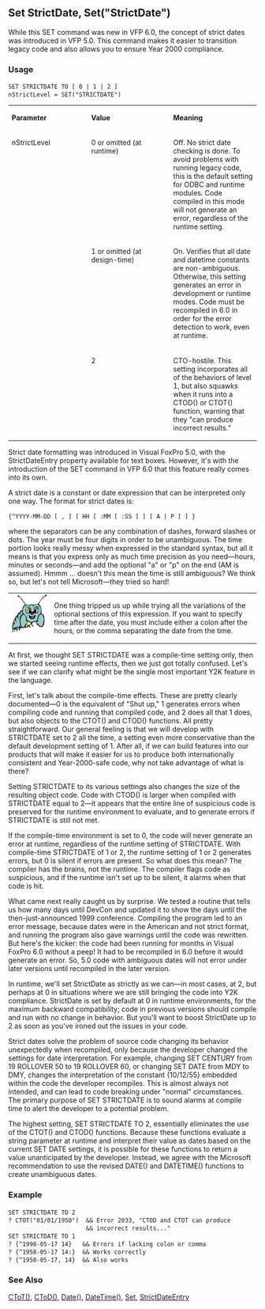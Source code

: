 ## Set StrictDate, Set("StrictDate")

While this SET command was new in VFP 6.0, the concept of strict dates was introduced in VFP 5.0. This command makes it easier to transition legacy code and also allows you to ensure Year 2000 compliance.

### Usage

```foxpro
SET STRICTDATE TO [ 0 | 1 | 2 ]
nStrictLevel = SET("STRICTDATE")
```
<table>
<tr>
  <td width="32%" valign="top">
  <p><b>Parameter</b></p>
  </td>
  <td width="23%" valign="top">
  <p><b>Value</b></p>
  </td>
  <td width="45%" valign="top">
  <p><b>Meaning</b></p>
  </td>
 </tr>
<tr>
  <td width="32%" rowspan="3" valign="top">
  <p>nStrictLevel</p>
  </td>
  <td width="23%" valign="top">
  <p>0 or omitted (at runtime)</p>
  </td>
  <td width="45%" valign="top">
  <p>Off. No strict date checking is done. To avoid problems with running legacy code, this is the default setting for ODBC and runtime modules. Code compiled in this mode will not generate an error, regardless of the runtime setting.</p>
  </td>
 </tr>
<tr>
  <td width="33%" valign="top">
  <p>1 or omitted (at design-time)</p>
  </td>
  <td width="67%" valign="top">
  <p>On. Verifies that all date and datetime constants are non-ambiguous. Otherwise, this setting generates an error in development or runtime modes. Code must be recompiled in 6.0 in order for the error detection to work, even at runtime.</p>
  </td>
 </tr>
<tr>
  <td width="33%" valign="top">
  <p>2</p>
  </td>
  <td width="67%" valign="top">
  <p>CTO-hostile. This setting incorporates all of the behaviors of level 1, but also squawks when it runs into a CTOD() or CTOT() function, warning that they &quot;can produce incorrect results.&quot;</p>
  </td>
 </tr>
</table>

Strict date formatting was introduced in Visual FoxPro 5.0, with the StrictDateEntry property available for text boxes. However, it's with the introduction of the SET command in VFP 6.0 that this feature really comes into its own.

A strict date is a constant or date expression that can be interpreted only one way. The format for strict dates is:

```foxpro
{^YYYY-MM-DD [ , ] [ HH [ :MM [ :SS ] ] [ A | P ] ] } 
```
where the separators can be any combination of dashes, forward slashes or dots. The year must be four digits in order to be unambiguous. The time portion looks really messy when expressed in the standard syntax, but all it means is that you express only as much time precision as you need&mdash;hours, minutes or seconds&mdash;and add the optional "a" or "p" on the end (AM is assumed). Hmmm ... doesn't this mean the time is still ambiguous? We think so, but let's not tell Microsoft&mdash;they tried so hard!

<table>
<tr>
  <td width="17%" valign="top">
<img width="95" height="78" src="bug.gif">
  </td>
  <td width="83%">
  <p>One thing tripped us up while trying all the variations of the optional sections of this expression. If you want to specify time after the date, you must include either a colon after the hours, or the comma separating the date from the time.</p>
  </td>
 </tr>
</table>

At first, we thought SET STRICTDATE was a compile-time setting only, then we started seeing runtime effects, then we just got totally confused. Let's see if we can clarify what might be the single most important Y2K feature in the language.

First, let's talk about the compile-time effects. These are pretty clearly documented&mdash;0 is the equivalent of "Shut up," 1 generates errors when compiling code and running that compiled code, and 2 does all that 1 does, but also objects to the CTOT() and CTOD() functions. All pretty straightforward. Our general feeling is that we will develop with STRICTDATE set to 2 all the time, a setting even more conservative than the default development setting of 1. After all, if we can build features into our products that will make it easier for us to produce both internationally consistent and Year-2000-safe code, why not take advantage of what is there? 

Setting STRICTDATE to its various settings also changes the size of the resulting object code. Code with CTOD() is larger when compiled with STRICTDATE equal to 2&mdash;it appears that the entire line of suspicious code is preserved for the runtime environment to evaluate, and to generate errors if STRICTDATE is still not met.

If the compile-time environment is set to 0, the code will never generate an error at runtime, regardless of the runtime setting of STRICTDATE. With compile-time STRICTDATE of 1 or 2, the runtime setting of 1 or 2 generates errors, but 0 is silent if errors are present. So what does this mean? The compiler has the brains, not the runtime. The compiler flags code as suspicious, and if the runtime isn't set up to be silent, it alarms when that code is hit.

What came next really caught us by surprise. We tested a routine that tells us how many days until DevCon and updated it to show the days until the then-just-announced 1999 conference. Compiling the program led to an error message, because dates were in the American and not strict format, and running the program also gave warnings until the code was rewritten. But here's the kicker: the code had been running for months in Visual FoxPro 6.0 without a peep! It had to be recompiled in 6.0 before it would generate an error. So, 5.0 code with ambiguous dates will not error under later versions until recompiled in the later version.

In runtime, we'll set StrictDate as strictly as we can&mdash;in most cases, at 2, but perhaps at 0 in situations where we are still bringing the code into Y2K compliance. StrictDate is set by default at 0 in runtime environments, for the maximum backward compatibility; code in previous versions should compile and run with no change in behavior. But you'll want to boost StrictDate up to 2 as soon as you've ironed out the issues in your code.

Strict dates solve the problem of source code changing its behavior unexpectedly when recompiled, only because the developer changed the settings for date interpretation. For example, changing SET CENTURY from 19 ROLLOVER 50 to 19 ROLLOVER 60, or changing SET DATE from MDY to DMY, changes the interpretation of the constant \{10/12/55} embedded within the code the developer recompiles. This is almost always not intended, and can lead to code breaking under "normal" circumstances. The primary purpose of SET STRICTDATE is to sound alarms at compile time to alert the developer to a potential problem.

The highest setting, SET STRICTDATE TO 2, essentially eliminates the use of the CTOT() and CTOD() functions. Because these functions evaluate a string parameter at runtime and interpret their value as dates based on the current SET DATE settings, it is possible for these functions to return a value unanticipated by the developer. Instead, we agree with the Microsoft recommendation to use the revised DATE() and DATETIME() functions to create unambiguous dates.

### Example

```foxpro
SET STRICTDATE TO 2
? CTOT("01/01/1950")  && Error 2033, "CTOD and CTOT can produce
                      && incorrect results..."
SET STRICTDATE TO 1
? {^1998-05-17 14}   && Errors if lacking colon or comma
? {^1958-05-17 14:}  && Works correctly
? {^1958-05-17, 14}  && Also works
```
### See Also

[CToT()](s4g278.md), [CToD()](s4g007.md), [Date()](s4g031.md), [DateTime()](s4g031.md), [Set](s4g126.md), [StrictDateEntry](s4g685.md)